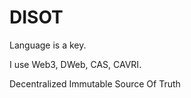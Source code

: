 # DISOT

Language is a key.

I use Web3, DWeb, CAS, CAVRI.

Decentralized Immutable Source Of Truth
